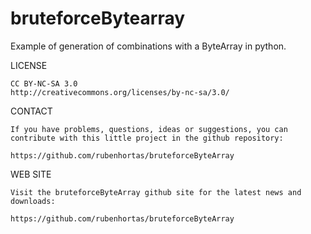 bruteforceBytearray
===================

Example of generation of combinations with a ByteArray in python.

LICENSE

    CC BY-NC-SA 3.0
    http://creativecommons.org/licenses/by-nc-sa/3.0/
    
 CONTACT

    If you have problems, questions, ideas or suggestions, you can
    contribute with this little project in the github repository:

    https://github.com/rubenhortas/bruteforceByteArray

WEB SITE

    Visit the bruteforceByteArray github site for the latest news and downloads:

    https://github.com/rubenhortas/bruteforceByteArray
